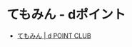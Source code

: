 # てもみん - dポイント

- [てもみん \| d POINT CLUB](https://dpoint.jp/ctrw/src/store/item/?id=8171&tab=coupon)
